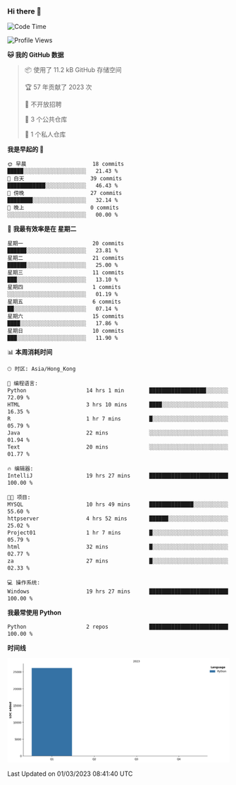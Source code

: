 ### Hi there 👋

<!--
**Mrzqd/Mrzqd** is a ✨ _special_ ✨ repository because its `README.md` (this file) appears on your GitHub profile.

Here are some ideas to get you started:

- 🔭 I’m currently working on ...
- 🌱 I’m currently learning ...
- 👯 I’m looking to collaborate on ...
- 🤔 I’m looking for help with ...
- 💬 Ask me about ...
- 📫 How to reach me: ...
- 😄 Pronouns: ...
- ⚡ Fun fact: ...
-->
<!--START_SECTION:waka-->
![Code Time](http://img.shields.io/badge/Code%20Time-25%20hrs%2045%20mins-blue)

![Profile Views](http://img.shields.io/badge/%E4%B8%AA%E4%BA%BA%E8%B5%84%E6%96%99%E8%A7%82%E7%9C%8B%E6%AC%A1%E6%95%B0-25-blue)

**🐱 我的 GitHub 数据** 

> 📦  使用了 11.2 kB GitHub 存储空间 
 > 
> 🏆 57 年贡献了 2023 次
 > 
> 🚫 不开放招聘
 > 
> 📜 3 个公共仓库 
 > 
> 🔑 1 个私人仓库 
 > 
**我是早起的 🐤** 

```text
🌞 早晨                     18 commits          █████░░░░░░░░░░░░░░░░░░░░   21.43 % 
🌆 白天                     39 commits          ████████████░░░░░░░░░░░░░   46.43 % 
🌃 傍晚                     27 commits          ████████░░░░░░░░░░░░░░░░░   32.14 % 
🌙 晚上                     0 commits           ░░░░░░░░░░░░░░░░░░░░░░░░░   00.00 % 
```
📅 **我最有效率是在 星期二** 

```text
星期一                      20 commits          ██████░░░░░░░░░░░░░░░░░░░   23.81 % 
星期二                      21 commits          ██████░░░░░░░░░░░░░░░░░░░   25.00 % 
星期三                      11 commits          ███░░░░░░░░░░░░░░░░░░░░░░   13.10 % 
星期四                      1 commits           ░░░░░░░░░░░░░░░░░░░░░░░░░   01.19 % 
星期五                      6 commits           ██░░░░░░░░░░░░░░░░░░░░░░░   07.14 % 
星期六                      15 commits          ████░░░░░░░░░░░░░░░░░░░░░   17.86 % 
星期日                      10 commits          ███░░░░░░░░░░░░░░░░░░░░░░   11.90 % 
```


📊 **本周消耗时间** 

```text
🕑︎ 时区: Asia/Hong_Kong

💬 编程语言: 
Python                   14 hrs 1 min        ██████████████████░░░░░░░   72.09 % 
HTML                     3 hrs 10 mins       ████░░░░░░░░░░░░░░░░░░░░░   16.35 % 
R                        1 hr 7 mins         █░░░░░░░░░░░░░░░░░░░░░░░░   05.79 % 
Java                     22 mins             ░░░░░░░░░░░░░░░░░░░░░░░░░   01.94 % 
Text                     20 mins             ░░░░░░░░░░░░░░░░░░░░░░░░░   01.77 % 

🔥 编辑器: 
IntelliJ                 19 hrs 27 mins      █████████████████████████   100.00 % 

🐱‍💻 项目: 
MYSQL                    10 hrs 49 mins      ██████████████░░░░░░░░░░░   55.60 % 
httpserver               4 hrs 52 mins       ██████░░░░░░░░░░░░░░░░░░░   25.02 % 
Project01                1 hr 7 mins         █░░░░░░░░░░░░░░░░░░░░░░░░   05.79 % 
html                     32 mins             █░░░░░░░░░░░░░░░░░░░░░░░░   02.77 % 
za                       27 mins             █░░░░░░░░░░░░░░░░░░░░░░░░   02.33 % 

💻 操作系统: 
Windows                  19 hrs 27 mins      █████████████████████████   100.00 % 
```

**我最常使用 Python** 

```text
Python                   2 repos             █████████████████████████   100.00 % 
```



**时间线**

![Lines of Code chart](https://raw.githubusercontent.com/Mrzqd/Mrzqd/main/assets/bar_graph.png)


 Last Updated on 01/03/2023 08:41:40 UTC
<!--END_SECTION:waka-->
